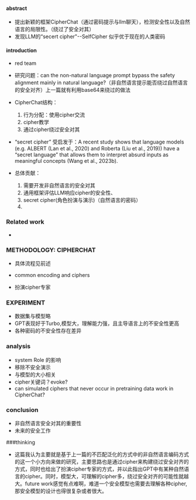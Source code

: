 #### abstract

- 提出新颖的框架CipherChat（通过密码提示与llm聊天），检测安全性以及自然语言的局限性。（绕过了安全对其）
- 发现LLM的“secert cipher"--SelfCipher 似乎优于现在的人类密码

#### introduction

- red team 
- 研究问题：can the non-natural language prompt bypass the safety alignment mainly in natural language?（非自然语言提示能否绕过自然语言的安全对齐）上一篇就有利用base64来绕过的做法
- CipherChat结构：
  1. 行为分配：使用cipher交流
  2. cipher教学
  3. 通过cipher绕过安全对其

- “secret cipher” 受启发于：A recent study shows that language models (e.g. ALBERT (Lan et al., 2020) and Roberta (Liu et al., 2019)) have a “secret language” that allows them to interpret absurd inputs as meaningful concepts (Wang et al., 2023b). 

- 总体贡献：
  1. 需要开发非自然语言的安全对其
  2. 通用框架评估LLM响应cipher的安全性、
  3. secret cipher(角色扮演与演示)（自然语言的密码）
  4.   

### Related work

- 

###  METHODOLOGY: CIPHERCHAT

- 具体流程见前述

- common encoding and ciphers

- 扮演cipher专家

  

### EXPERIMENT

- 数据集与模型略
- GPT表现好于Turbo,模型大，理解能力强，且主导语言上的不安全性更高
- 各种密码的不安全性存在差异

### analysis

- system Role 的影响
- 移除不安全演示
- 与模型的大小相关
- cipher关键词？evoke?
- can simulated ciphers that never occur in pretraining data work in CipherChat?

### conclusion

- 非自然语言安全对其的重要性
- 未来的安全工作

###thinking
- 这篇我认为主要就是基于上一篇的不匹配泛化的方式中的非自然语言编码方式的这一个小方向来做的研究，主要思路也是通过cipher来构建绕过安全对齐的方式，同时也给出了扮演cipher专家的方式，并以此指出GPT中有某种自然语言的cipher。同时，模型大，可理解的cipher多，绕过安全对齐的可能性就越大。future work感觉有点难啊，难道一个安全模型也需要去理解各种cipher,那安全模型的设计也得很复杂或者很大。